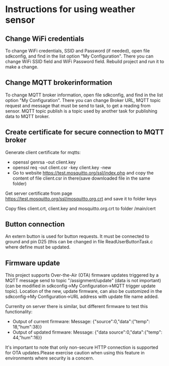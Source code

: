 # Instructions for using weather sensor

## Change WiFi credentials
To change WiFi credentials, SSID and Password (if needed), open file sdkconfig, and find in the list option "My Configuration".
There you can change WiFi SSID field and WiFi Password field. Rebuild project and run it to make a change.<br>

## Change MQTT brokerinformation
To change MQTT broker information, open file sdkconfig, and find in the list option "My Configuration". 
There you can change Broker URL, MQTT topic request and message that must be send to task, to get a reading from sensor.
MQTT topic publish is a topic used by another task for publishing data to MQTT broker.

## Create certificate for secure connection to MQTT broker
Generate client certificate for mqtts:
- openssl genrsa -out client.key
- openssl req -out client.csr -key client.key -new<br >
- Go to website https://test.mosquitto.org/ssl/index.php and copy the content of file client.csr in there(save downloaded file in the same folder)<br />

Get server certificate from page https://test.mosquitto.org/ssl/mosquitto.org.crt and save it to folder keys<br />

Copy files client.crt, client.key and mosquitto.org.crt to folder /main/cert<br />

## Button connection
An extern button is used for button requests. It must be connected to ground and pin D25 (this can be changed in file ReadUserButtonTask.c where define must be updated. <br />

## Firmware update
This project supports Over-the-Air (OTA) firmware updates triggered by a MQTT message send to topic "/assignment/update" (data is not important) 
(can be modified in sdkconfig->My Configuration->MQTT trigger update topic). Location of the new, update firmware,
can also be customized in the sdkconfig->My Configuration->URL address with update file name added.<br >

Currenlty on server there is similar, but different firmware to test this functionality:
- Output of current firmware: Message: {"source":0,"data":{"temp": 18,"hum":38}}<br />
- Output of updated firmware: Message: {"data source":0,"data":{"temp": 44,"hum":16}}

It's important to note that only non-secure HTTP connection is supported for OTA updates.Please exercise caution when using this feature in environments where security is a concern. 